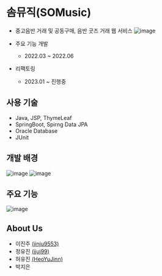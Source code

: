 # 솜뮤직(SOMusic)
- 중고음반 거래 및 공동구매, 음반 굿즈 거래 웹 서비스
![image](https://user-images.githubusercontent.com/69393506/224653191-5f4488b1-bedf-4d45-919e-c64bad51c361.png)

- 주요 기능 개발
  - 2022.03 ~ 2022.06
- 리팩토링
  - 2023.01 ~ 진행중


## 사용 기술
- Java, JSP, ThymeLeaf
- SpringBoot, Spirng Data JPA
- Oracle Database
- JUnit


## 개발 배경
![image](https://user-images.githubusercontent.com/69393506/224653962-2445b4d7-fae6-4930-896c-b78e3342a086.png)
![image](https://user-images.githubusercontent.com/69393506/224654011-d727c105-68ae-40c0-8f87-5e4eb7317c29.png)


## 주요 기능
![image](https://user-images.githubusercontent.com/69393506/224653580-c35afd35-75b6-4d81-9fd9-cac40efa9a85.png)


## About Us
- 이진주 [(jinju9553)](https://github.com/jinju9553)
- 정유진 [(jjuj99)](https://github.com/jjuj99)
- 허유진 [(HeoYuJinn)](https://github.com/HeoYuJinn)
- 박지은
